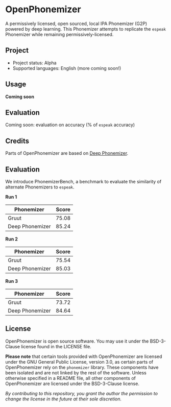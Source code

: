 # OpenPhonemizer

A permissively licensed, open sourced, local IPA Phonemizer (G2P) powered by deep learning. This Phonemizer attempts to replicate the `espeak` Phonemizer while remaining permissively-licensed.

## Project

* Project status: Alpha
* Supported languages: English (more coming soon!)

## Usage

**Coming soon**

## Evaluation

Coming soon: evaluation on accuracy (% of `espeak` accuracy)

## Credits

Parts of OpenPhonemizer are based on [Deep Phonemizer](https://github.com/as-ideas/DeepPhonemizer).

## Evaluation

We introduce PhonemizerBench, a benchmark to evaluate the similarity of alternate Phonemizers to `espeak`.

**Run 1**

| Phonemizer | Score |
| --- | --- |
| Gruut | 75.08 |
| Deep Phonemizer | 85.24 |

**Run 2**

| Phonemizer | Score |
| --- | --- |
| Gruut | 75.54 |
| Deep Phonemizer | 85.03 |

**Run 3**

| Phonemizer | Score |
| --- | --- |
| Gruut | 73.72 |
| Deep Phonemizer | 84.64 |

## License

OpenPhonemizer is open source software. You may use it under the BSD-3-Clause license found in the LICENSE file.

**Please note** that certain tools provided with OpenPhonemizer are licensed under the GNU General Public License, version 3.0, as certain parts of OpenPhonemizer rely on the `phonemizer` library. These components have been isolated and are not linked by the rest of the software. Unless otherwise specified in a README file, all other components of OpenPhonemizer are licensed under the BSD-3-Clause license.

*By contributing to this repository, you grant the author the permission to change the license in the future at their sole discretion.*